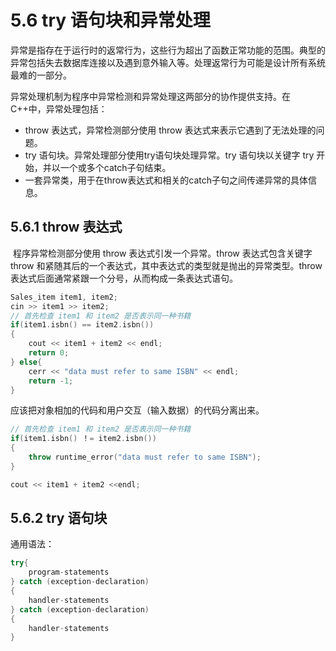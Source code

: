 # 5.6 try 语句块和异常处理

​	异常是指存在于运行时的返常行为，这些行为超出了函数正常功能的范围。典型的异常包括失去数据库连接以及遇到意外输入等。处理返常行为可能是设计所有系统最难的一部分。

​	异常处理机制为程序中异常检测和异常处理这两部分的协作提供支持。在C++中，异常处理包括：

* throw 表达式，异常检测部分使用 throw 表达式来表示它遇到了无法处理的问题。
* try 语句块。异常处理部分使用try语句块处理异常。try 语句块以关键字 try 开始，并以一个或多个catch子句结束。
* 一套异常类，用于在throw表达式和相关的catch子句之间传递异常的具体信息。

## 5.6.1 throw 表达式

​	程序异常检测部分使用 throw 表达式引发一个异常。throw 表达式包含关键字 throw 和紧随其后的一个表达式，其中表达式的类型就是抛出的异常类型。throw 表达式后面通常紧跟一个分号，从而构成一条表达式语句。

```c++
Sales_item item1, item2;
cin >> item1 >> item2;
// 首先检查 item1 和 item2 是否表示同一种书籍
if(item1.isbn() == item2.isbn())
{
    cout << item1 + item2 << endl;
    return 0;
} else{
    cerr << "data must refer to same ISBN" << endl;
    return -1;
}
```

 应该把对象相加的代码和用户交互（输入数据）的代码分离出来。

```c++
// 首先检查 item1 和 item2 是否表示同一种书籍
if(item1.isbn() ！= item2.isbn())
{
    throw runtime_error("data must refer to same ISBN");
}

cout << item1 + item2 <<endl;
```

## 5.6.2 try 语句块

通用语法：

```c++
try{
    program-statements
} catch (exception-declaration)
{
    handler-statements
} catch (exception-declaration)
{
    handler-statements
}
```

